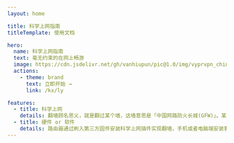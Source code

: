 ```yaml
---
layout: home

title: 科学上网指南
titleTemplate: 使用文档

hero:
  name: 科学上网指南
  text: 毫无约束的在网上畅游
  image: https://cdn.jsdelivr.net/gh/vanhiupun/pic@1.0/img/vyprvpn_china_bypass_hero.png
  actions:
    - theme: brand
      text: 立即开始 →
      link: /kx/ly

features:
  - title: 科学上网
    details: 翻墙顾名思义，就是翻过某个墙，这墙意思是「中国网路防火长城(GFW)」。某些国家、监狱或情报机构，会执行所谓的网路审查，就是某些网站被墙给阻隔掉了，是不能看的，故也就产生翻墙的需求。现在有各种不同的方式来翻墙
  - title: 硬件 or 软件
    details: 路由器通过刷入第三方固件安装科学上网插件实现翻墙，手机或者电脑端安装客户端实现翻墙
---
```

